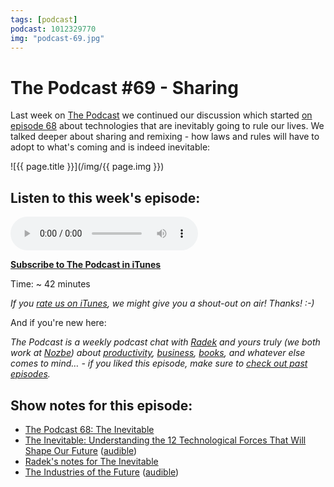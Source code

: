 ```yaml
---
tags: [podcast]
podcast: 1012329770
img: "podcast-69.jpg"
---
```


# The Podcast #69 - Sharing

Last week on [The Podcast][p] we continued our discussion which started [on episode 68](/podcast-68) about technologies that are inevitably going to rule our lives. We talked deeper about sharing and remixing - how laws and rules will have to adopt to what's coming and is indeed inevitable:

<!--More-->

![{{ page.title }}](/img/{{ page.img }})

## Listen to this week's episode:

<audio controls>
<source src="https://files.nozbe.com/podcast/069.mp3" type="audio/mpeg">
</audio>

**[Subscribe to The Podcast in iTunes][i]**

Time: ~ 42 minutes

*If you [rate us on iTunes][i], we might give you a shout-out on air! Thanks! :-)*

And if you're new here:

*The Podcast is a weekly podcast chat with [Radek][r] and yours truly (we both work at [Nozbe][n]) about [productivity](/productivity), [business](/business), [books](/books), and whatever else comes to mind… - if you liked this episode, make sure to [check out past episodes](/podcast).*

## Show notes for this episode:

  * [The Podcast 68: The Inevitable](/podcast-68)
  * [The Inevitable: Understanding the 12 Technological Forces That Will Shape Our Future](https://www.amazon.com/Inevitable-Understanding-Technological-Forces-Future/dp/0525428089/) ([audible](http://www.audible.com/pd/Business/The-Inevitable-Audiobook/B01EB3PMYK/))
  * [Radek's notes for The Inevitable](http://radex.io/books/inevitable/)
  * [The Industries of the Future](https://www.amazon.com/Industries-Future-Alec-Ross/dp/1476753652/) ([audible](http://www.audible.com/pd/Science-Technology/The-Industries-of-the-Future-Audiobook/B01973D70U/))

[e]: /podcast-69

[p]: /podcast
[n]: https://michael.gratis/nozbe
[r]: https://michael.gratis/radex
[i]: https://michael.gratis/thepodcast